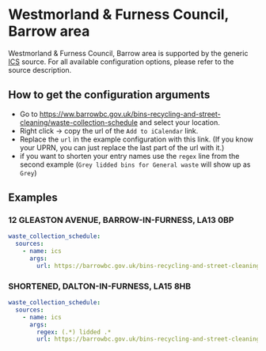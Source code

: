 # Westmorland & Furness Council, Barrow area

Westmorland & Furness Council, Barrow area is supported by the generic [ICS](/doc/source/ics.md) source. For all available configuration options, please refer to the source description.


## How to get the configuration arguments

- Go to <https://ww.barrowbc.gov.uk/bins-recycling-and-street-cleaning/waste-collection-schedule> and select your location.  
- Right click -> copy the url of the `Add to iCalendar` link.
- Replace the `url` in the example configuration with this link. (If you know your UPRN, you can just replace the last part of the url with it.)
- if you want to shorten your entry names use the `regex` line from the second example (`Grey lidded bins for General waste` will show up as `Grey`)

## Examples

### 12 GLEASTON AVENUE, BARROW-IN-FURNESS, LA13 0BP

```yaml
waste_collection_schedule:
  sources:
    - name: ics
      args:
        url: https://barrowbc.gov.uk/bins-recycling-and-street-cleaning/waste-collection-schedule/download/36022299
```
### SHORTENED, DALTON-IN-FURNESS, LA15 8HB

```yaml
waste_collection_schedule:
  sources:
    - name: ics
      args:
        regex: (.*) lidded .*
        url: https://barrowbc.gov.uk/bins-recycling-and-street-cleaning/waste-collection-schedule/download/36032299
```
